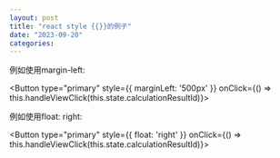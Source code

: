 ```yaml
---
layout: post
title: "react style {{}}的例子"
date: "2023-09-20"
categories: 
---
```

<p>例如使用margin-left:</p>

<p>&lt;Button type=&quot;primary&quot; style={{ marginLeft: &#39;500px&#39; }} onClick={() =&gt; this.handleViewClick(this.state.calculationResultId)}&gt;</p>

<p>例如使用float: right:</p>

<p>&lt;Button type=&quot;primary&quot; style={{ float: &#39;right&#39; }} onClick={() =&gt; this.handleViewClick(this.state.calculationResultId)}&gt;</p>

